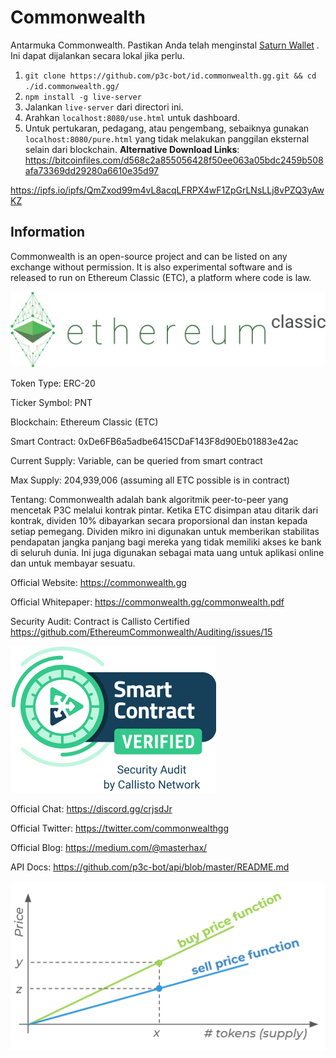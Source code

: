 # Commonwealth
Antarmuka Commonwealth. Pastikan Anda telah menginstal  [Saturn Wallet](https://chrome.google.com/webstore/detail/saturn-wallet/nkddgncdjgjfcddamfgcmfnlhccnimig?hl=en)  . Ini dapat dijalankan secara lokal jika perlu.

1. ```git clone https://github.com/p3c-bot/id.commonwealth.gg.git && cd ./id.commonwealth.gg/```
1. ```npm install -g live-server```
1. Jalankan ```live-server``` dari directori ini.
1. Arahkan `localhost:8080/use.html` untuk dashboard.
1. Untuk pertukaran, pedagang, atau pengembang, sebaiknya gunakan `localhost:8080/pure.html` yang tidak melakukan panggilan eksternal selain dari blockchain.
**Alternative Download Links**: 
https://bitcoinfiles.com/d568c2a855056428f50ee063a05bdc2459b508afa73369dd29280a6610e35d97

https://ipfs.io/ipfs/QmZxod99m4vL8acqLFRPX4wF1ZpGrLNsLLj8vPZQ3yAwKZ


## Information

Commonwealth is an open-source project and can be listed on any exchange without permission. It is also experimental software and is released to run on Ethereum Classic (ETC), a platform where code is law.

![ETC](/img/logo/etc-title.jpg)

Token Type: ERC-20

Ticker Symbol: PNT

Blockchain: Ethereum Classic (ETC)

Smart Contract: 0xDe6FB6a5adbe6415CDaF143F8d90Eb01883e42ac

Current Supply: Variable, can be queried from smart contract

Max Supply: 204,939,006 (assuming all ETC possible is in contract)

Tentang: Commonwealth adalah bank algoritmik peer-to-peer yang mencetak P3C melalui kontrak pintar. Ketika ETC disimpan atau ditarik dari kontrak, dividen 10% dibayarkan secara proporsional dan instan kepada setiap pemegang. Dividen mikro ini digunakan untuk memberikan stabilitas pendapatan jangka panjang bagi mereka yang tidak memiliki akses ke bank di seluruh dunia. Ini juga digunakan sebagai mata uang untuk aplikasi online dan untuk membayar sesuatu.

Official Website: https://commonwealth.gg

Official Whitepaper: https://commonwealth.gg/commonwealth.pdf

Security Audit: Contract is Callisto Certified https://github.com/EthereumCommonwealth/Auditing/issues/15

![Callisto](/img/info/callisto.png)

Official Chat: https://discord.gg/crjsdJr

Official Twitter: https://twitter.com/commonwealthgg

Official Blog: https://medium.com/@masterhax/

API Docs: https://github.com/p3c-bot/api/blob/master/README.md

![CO](/img/docs/co.png)
